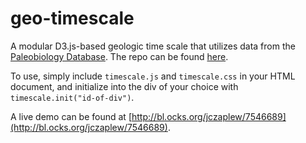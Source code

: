 geo-timescale
=============

A modular D3.js-based geologic time scale that utilizes data from the [Paleobiology Database](http://paleobiodb.org). The repo can be found [here](https://github.com/UW-Macrostrat/geo-timescale).

To use, simply include ````timescale.js```` and ````timescale.css```` in your HTML document, and initialize into the div of your choice with ````timescale.init("id-of-div")````.

A live demo can be found at [http://bl.ocks.org/jczaplew/7546689](http://bl.ocks.org/jczaplew/7546689).